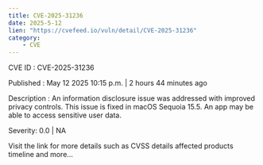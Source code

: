 ```yaml
---
title: CVE-2025-31236
date: 2025-5-12
lien: "https://cvefeed.io/vuln/detail/CVE-2025-31236"
category:
    - CVE
---
```


CVE ID : CVE-2025-31236

Published :  May 12
2025
10:15 p.m. | 2 hours
44 minutes ago

Description : An information disclosure issue was addressed with improved privacy controls. This issue is fixed in macOS Sequoia 15.5. An app may be able to access sensitive user data.

Severity: 0.0 | NA

Visit the link for more details
such as CVSS details
affected products
timeline
and more...
